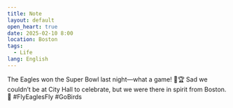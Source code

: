 ```yaml
---
title: Note
layout: default
open_heart: true
date: 2025-02-10 8:00
location: Boston
tags: 
  - Life
lang: English
---
```


The Eagles won the Super Bowl last night—what a game! 🦅🏆 Sad we couldn’t be at City Hall to celebrate, but we were there in spirit from Boston. 💚 #FlyEaglesFly #GoBirds
